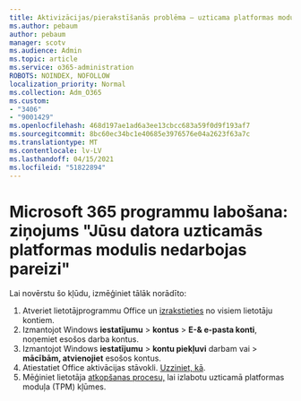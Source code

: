 ```yaml
---
title: Aktivizācijas/pierakstīšanās problēma — uzticama platformas moduļa disfunkcija
ms.author: pebaum
author: pebaum
manager: scotv
ms.audience: Admin
ms.topic: article
ms.service: o365-administration
ROBOTS: NOINDEX, NOFOLLOW
localization_priority: Normal
ms.collection: Adm_O365
ms.custom:
- "3406"
- "9001429"
ms.openlocfilehash: 468d197ae1ad6a3ee13cbcc683a59f0d9f193af7
ms.sourcegitcommit: 8bc60ec34bc1e40685e3976576e04a2623f63a7c
ms.translationtype: MT
ms.contentlocale: lv-LV
ms.lasthandoff: 04/15/2021
ms.locfileid: "51822894"
---
```

# <a name="fixing-the-microsoft-365-apps-your-computers-trusted-platform-module-is-not-functioning-properly-message"></a>Microsoft 365 programmu labošana: ziņojums "Jūsu datora uzticamās platformas modulis nedarbojas pareizi"

Lai novērstu šo kļūdu, izmēģiniet tālāk norādīto:

1. Atveriet lietotājprogrammu Office un [izrakstieties](https://support.office.com/article/5a20dc11-47e9-4b6f-945d-478cb6d92071) no visiem lietotāju kontiem.   
2. Izmantojot Windows **iestatījumu**  >  **kontus**  >  **E-& e-pasta konti**, noņemiet esošos darba kontus. 
3. Izmantojot Windows **iestatījumu**  >  **kontu piekļuvi** darbam vai  >  **mācībām, atvienojiet** esošos kontus. 
4. Atiestatiet Office aktivācijas stāvokli. [Uzziniet, kā](https://docs.microsoft.com/office365/troubleshoot/activation/reset-office-365-proplus-activation-state
).
5. Mēģiniet lietotāja [atkopšanas procesu,](https://docs.microsoft.com/office365/troubleshoot/administration/connection-issue-when-sign-in-office-2016#symptom-2) lai izlabotu uzticamā platformas moduļa (TPM) kļūmes.